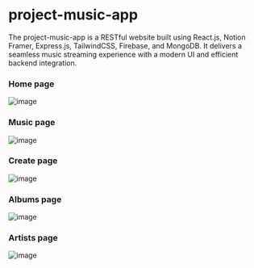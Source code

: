 ﻿# project-music-app
The project-music-app is a RESTful website built using React.js, Notion Framer, Express.js, TailwindCSS, Firebase, and MongoDB. 
It delivers a seamless music streaming experience with a modern UI and efficient backend integration. 

### Home page
![image](https://github.com/user-attachments/assets/e98c27e5-0d4a-41ba-b434-71b109709380)

### Music page
![image](https://github.com/user-attachments/assets/ff81e1c5-90ab-4a21-bcf0-754ec0088cd8)

### Create page
![image](https://github.com/user-attachments/assets/d18e1196-683a-441e-b9b8-8b2a05ab40a2)

### Albums page
![image](https://github.com/user-attachments/assets/0af59373-b260-43d9-804e-40abde137bc4)

### Artists page
![image](https://github.com/user-attachments/assets/3bb5e8d0-d810-4b14-bf2d-8effbd6e6c27)

